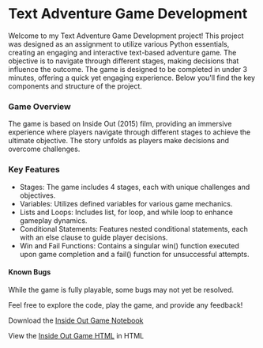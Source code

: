 # Text Adventure Game Development

Welcome to my Text Adventure Game Development project! This project was designed as an assignment to utilize various Python essentials, creating an engaging and interactive text-based adventure game. The objective is to navigate through different stages, making decisions that influence the outcome. The game is designed to be completed in under 3 minutes, offering a quick yet engaging experience. Below you'll find the key components and structure of the project.

### Game Overview
The game is based on Inside Out (2015) film, providing an immersive experience where players navigate through different stages to achieve the ultimate objective. The story unfolds as players make decisions and overcome challenges.

### Key Features
- Stages: The game includes 4 stages, each with unique challenges and objectives.
- Variables: Utilizes defined variables for various game mechanics.
- Lists and Loops: Includes list, for loop, and while loop to enhance gameplay dynamics.
- Conditional Statements: Features nested conditional statements, each with an else clause to guide player decisions.
- Win and Fail Functions: Contains a singular win() function executed upon game completion and a fail() function for unsuccessful attempts.

#### Known Bugs
While the game is fully playable, some bugs may not yet be resolved.

Feel free to explore the code, play the game, and provide any feedback!


Download the [Inside Out Game Notebook](https://github.com/kbatin/kbworks.github.io/blob/main/insideoutgame.ipynb)

View the [Inside Out Game HTML](https://github.com/kbatin/kbworks.github.io/blob/main/insideoutgame.html) in HTML

